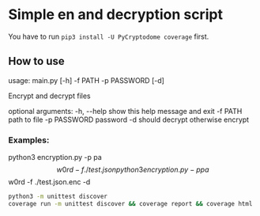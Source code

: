 # Simple en and decryption script

You have to run `pip3 install -U PyCryptodome coverage` first.

## How to use

usage: main.py [-h] -f PATH -p PASSWORD [-d]

Encrypt and decrypt files

optional arguments:
  -h, --help   show this help message and exit
  -f PATH      path to file
  -p PASSWORD  password
  -d           should decrypt otherwise encrypt

### Examples:

python3 encryption.py -p pa$$w0rd -f ./test.json
python3 encryption.py -p pa$$w0rd -f ./test.json.enc -d



```bash
python3 -m unittest discover
coverage run -m unittest discover && coverage report && coverage html
```